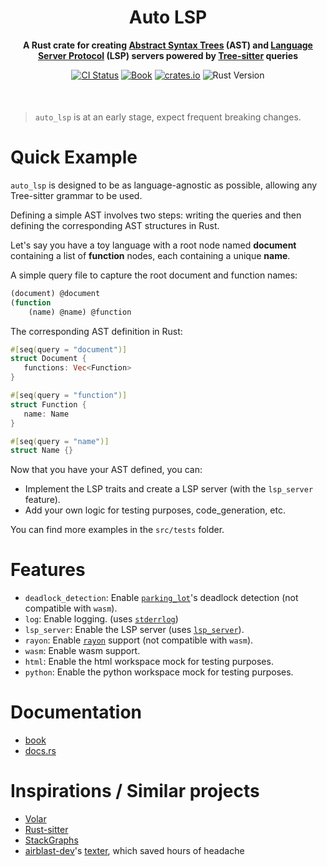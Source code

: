 <div align="center" style="margin-bottom: 50px">
  <h1>Auto LSP</h1>
  <p>
    <strong>A Rust crate for creating <a href="https://en.wikipedia.org/wiki/Abstract_syntax_tree">Abstract Syntax Trees</a> (AST)
and <a href="https://microsoft.github.io/language-server-protocol/">Language Server Protocol</a> (LSP) servers powered by <a href="https://tree-sitter.github.io/tree-sitter/">Tree-sitter</a> queries</strong>
  </p>

[![CI Status](https://github.com/adclz/auto-lsp/actions/workflows/ci.yml/badge.svg)](https://github.com/adclz/auto-lsp/actions/workflows/ci.yml)
[![Book](https://img.shields.io/badge/📚-book-blue)](https://adclz.github.io/auto-lsp/)
[![crates.io](https://img.shields.io/crates/v/auto-lsp)](https://crates.io/crates/auto-lsp)
![Rust Version](https://img.shields.io/badge/rustc-1.83.0%2B-orange)


</div>

> `auto_lsp` is at an early stage, expect frequent breaking changes.

# Quick Example

`auto_lsp` is designed to be as language-agnostic as possible, allowing any Tree-sitter grammar to be used.

Defining a simple AST involves two steps: writing the queries and then defining the corresponding AST structures in Rust.

Let's say you have a toy language with a root node named **document** containing a list of **function** nodes, each containing a unique **name**.

A simple query file to capture the root document and function names:

```lisp
(document) @document
(function
    (name) @name) @function
```

The corresponding AST definition in Rust:

```rust
#[seq(query = "document")]
struct Document {
   functions: Vec<Function>
}

#[seq(query = "function")]
struct Function {
   name: Name
}

#[seq(query = "name")]
struct Name {}
```

Now that you have your AST defined, you can:
 - Implement the LSP traits and create a LSP server (with the `lsp_server` feature).
 - Add your own logic for testing purposes, code_generation, etc.

You can find more examples in the `src/tests` folder.

# Features

- `deadlock_detection`: Enable [`parking_lot`](https://crates.io/crates/parking_lot)'s deadlock detection (not compatible with `wasm`).
- `log`: Enable logging. (uses [`stderrlog`](https://crates.io/crates/stderrlog))
- `lsp_server`: Enable the LSP server (uses [`lsp_server`](https://crates.io/crates/lsp-server)).
- `rayon`: Enable [`rayon`](https://crates.io/crates/rayon) support (not compatible with `wasm`).
- `wasm`: Enable wasm support.
- `html`: Enable the html workspace mock for testing purposes.
- `python`: Enable the python workspace mock for testing purposes.

# Documentation

 - [book](https://adclz.github.io/auto-lsp/)
 - [docs.rs](https://docs.rs/auto-lsp)

# Inspirations / Similar projects

- [Volar](https://volarjs.dev/)
- [Rust-sitter](https://github.com/hydro-project/rust-sitter)
- [StackGraphs](https://github.com/github/stack-graphs)
- [airblast-dev](https://github.com/airblast-dev)'s [texter](https://github.com/airblast-dev/texter), which saved hours of headache
